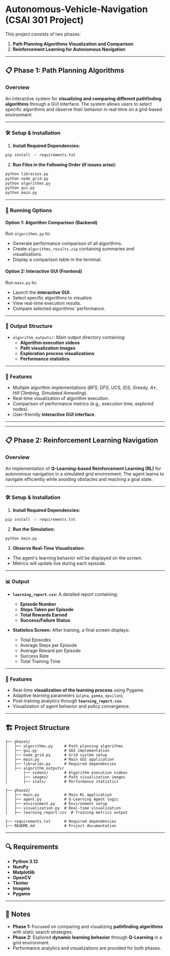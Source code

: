 # **Autonomous-Vehicle-Navigation (CSAI 301 Project)**  

This project consists of two phases:  
1. **Path Planning Algorithms Visualization and Comparison**  
2. **Reinforcement Learning for Autonomous Navigation**  

---

## **📋 Phase 1: Path Planning Algorithms**

### **Overview**  
An interactive system for **visualizing and comparing different pathfinding algorithms** through a GUI interface. The system allows users to select specific algorithms and observe their behavior in real-time on a grid-based environment.

---

### **🛠 Setup & Installation**

1. **Install Required Dependencies:**  
```bash
pip install -r requirements.txt
```

2. **Run Files in the Following Order (if issues arise):**  
```bash
python libraries.py
python node_grid.py
python algorithms.py
python gui.py
python main.py
```

---

### **🔄 Running Options**

#### **Option 1: Algorithm Comparison (Backend)**  
Run `algorithms.py` to:  
- Generate performance comparison of all algorithms.  
- Create `algorithms_results.zip` containing summaries and visualizations.  
- Display a comparison table in the terminal.

#### **Option 2: Interactive GUI (Frontend)**  
Run `main.py` to:  
- Launch the **interactive GUI**.  
- Select specific algorithms to visualize.  
- View real-time execution results.  
- Compare selected algorithms' performance.

---

### **📂 Output Structure**
- `algorithm_outputs/`: Main output directory containing:  
   - **Algorithm execution videos**  
   - **Path visualization images**  
   - **Exploration process visualizations**  
   - **Performance statistics**  

---

### **🎯 Features**
- Multiple algorithm implementations (*BFS, DFS, UCS, IDS, Greedy, A\*, Hill Climbing, Simulated Annealing*).  
- Real-time visualization of algorithm execution.  
- Comparison of performance metrics (e.g., execution time, explored nodes).  
- User-friendly **interactive GUI interface**.

---
---
## **📋 Phase 2: Reinforcement Learning Navigation**

### **Overview**  
An implementation of **Q-Learning-based Reinforcement Learning (RL)** for autonomous navigation in a simulated grid environment. The agent learns to navigate efficiently while avoiding obstacles and reaching a goal state.

---

### **🛠 Setup & Installation**

1. **Install Required Dependencies:**  
```bash
pip install -r requirements.txt
```

2. **Run the Simulation:**  
```bash
python main.py
```

3. **Observe Real-Time Visualization:**  
- The agent's learning behavior will be displayed on the screen.  
- Metrics will update live during each episode.

---

### **📊 Output**
- **`learning_report.csv`:** A detailed report containing:  
   - **Episode Number**  
   - **Steps Taken per Episode**  
   - **Total Rewards Earned**  
   - **Success/Failure Status**  

- **Statistics Screen:** After training, a final screen displays:  
   - Total Episodes  
   - Average Steps per Episode  
   - Average Reward per Episode  
   - Success Rate  
   - Total Training Time  

---

### **🎯 Features**
- Real-time **visualization of the learning process** using Pygame.  
- Adaptive learning parameters (`alpha`, `gamma`, `epsilon`).  
- Post-training analytics through **`learning_report.csv`**.  
- Visualization of agent behavior and policy convergence.

---

## **🏗 Project Structure**

```
├── phase1/
│   ├── algorithms.py     # Path planning algorithms
│   ├── gui.py            # GUI implementation
│   ├── node_grid.py      # Grid system setup
│   ├── main.py           # Main GUI application
│   ├── libraries.py      # Required dependencies
│   ├── algorithm_outputs/ 
│       ├── videos/       # Algorithm execution videos
│       ├── images/       # Path visualization images
│       ├── stats/        # Performance statistics

├── phase2/
│   ├── main.py           # Main RL application
│   ├── agent.py          # Q-Learning Agent logic
│   ├── environment.py    # Environment setup
│   ├── visualization.py  # Real-time visualization
│   ├── learning_report.csv  # Training metrics output

├── requirements.txt      # Required dependencies
├── README.md             # Project documentation
```

---

## **🔍 Requirements**

- **Python 3.12**  
- **NumPy**  
- **Matplotlib**  
- **OpenCV**  
- **Tkinter**  
- **Imageio**  
- **Pygame**  

---

## **📝 Notes**

- **Phase 1:** Focused on comparing and visualizing **pathfinding algorithms** with static search strategies.  
- **Phase 2:** Explored **dynamic learning behavior** through **Q-Learning** in a grid environment.  
- Performance analytics and visualizations are provided for both phases.  
